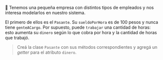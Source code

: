 :office: Tenemos una pequeña empresa con distintos tipos de empleados y nos interesa modelarlos en nuestro sistema.

El primero de ellos es el `Pasante`. Su `sueldoPorHora` es de 100 pesos y nunca tiene `genteACargo`. Por supuesto, puede `trabajar` una cantidad de horas: esto aumenta su `dinero` según lo que cobra por hora y la cantidad de horas que trabajó.

> Creá la clase `Pasante` con sus métodos correspondientes y agregá un _getter_ para el atributo `dinero`.